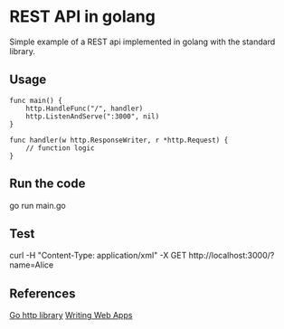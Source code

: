 # REST API in golang

Simple example of a REST api implemented in golang with the standard library.

## Usage

```golang
func main() {
	http.HandleFunc("/", handler)
    http.ListenAndServe(":3000", nil)
}

func handler(w http.ResponseWriter, r *http.Request) {
    // function logic
}
```

## Run the code

go run main.go

## Test

curl -H "Content-Type: application/xml" -X GET http://localhost:3000/?name=Alice 

## References

[Go http library](https://golang.org/pkg/net/http/)
[Writing Web Apps](https://golang.org/doc/articles/wiki/#tmp_4)